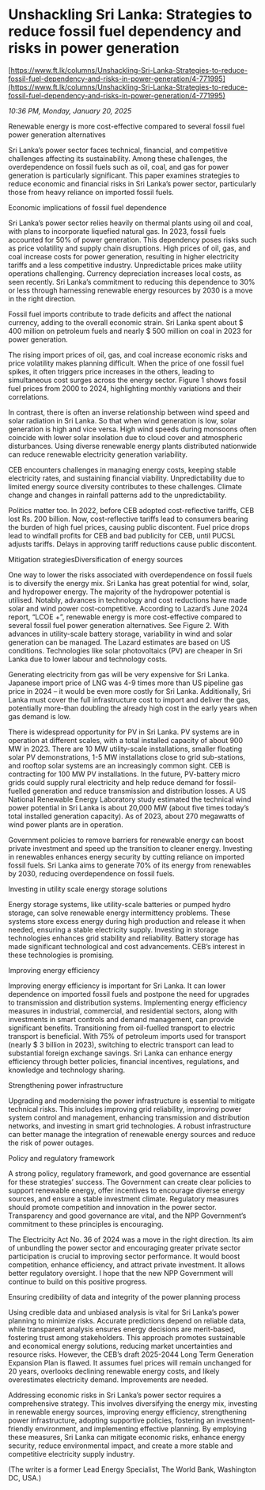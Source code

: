 # Unshackling Sri Lanka: Strategies to reduce fossil fuel dependency and risks in power generation

[https://www.ft.lk/columns/Unshackling-Sri-Lanka-Strategies-to-reduce-fossil-fuel-dependency-and-risks-in-power-generation/4-771995](https://www.ft.lk/columns/Unshackling-Sri-Lanka-Strategies-to-reduce-fossil-fuel-dependency-and-risks-in-power-generation/4-771995)

*10:36 PM, Monday, January 20, 2025*

Renewable energy is more cost-effective compared to several fossil fuel power generation alternatives

Sri Lanka’s power sector faces technical, financial, and competitive challenges affecting its sustainability. Among these challenges, the overdependence on fossil fuels such as oil, coal, and gas for power generation is particularly significant. This paper examines strategies to reduce economic and financial risks in Sri Lanka’s power sector, particularly those from heavy reliance on imported fossil fuels.

Economic implications of fossil fuel dependence

Sri Lanka’s power sector relies heavily on thermal plants using oil and coal, with plans to incorporate liquefied natural gas. In 2023, fossil fuels accounted for 50% of power generation. This dependency poses risks such as price volatility and supply chain disruptions. High prices of oil, gas, and coal increase costs for power generation, resulting in higher electricity tariffs and a less competitive industry. Unpredictable prices make utility operations challenging. Currency depreciation increases local costs, as seen recently. Sri Lanka’s commitment to reducing this dependence to 30% or less through harnessing renewable energy resources by 2030 is a move in the right direction.

Fossil fuel imports contribute to trade deficits and affect the national currency, adding to the overall economic strain. Sri Lanka spent about $ 400 million on petroleum fuels and nearly $ 500 million on coal in 2023 for power generation.

The rising import prices of oil, gas, and coal increase economic risks and price volatility makes planning difficult. When the price of one fossil fuel spikes, it often triggers price increases in the others, leading to simultaneous cost surges across the energy sector. Figure 1 shows fossil fuel prices from 2000 to 2024, highlighting monthly variations and their correlations.

In contrast, there is often an inverse relationship between wind speed and solar radiation in Sri Lanka. So that when wind generation is low, solar generation is high and vice versa. High wind speeds during monsoons often coincide with lower solar insolation due to cloud cover and atmospheric disturbances. Using diverse renewable energy plants distributed nationwide can reduce renewable electricity generation variability.

CEB encounters challenges in managing energy costs, keeping stable electricity rates, and sustaining financial viability. Unpredictability due to limited energy source diversity contributes to these challenges. Climate change and changes in rainfall patterns add to the unpredictability.

Politics matter too. In 2022, before CEB adopted cost-reflective tariffs, CEB lost Rs. 200 billion. Now, cost-reflective tariffs lead to consumers bearing the burden of high fuel prices, causing public discontent. Fuel price drops lead to windfall profits for CEB and bad publicity for CEB, until PUCSL adjusts tariffs. Delays in approving tariff reductions cause public discontent.

Mitigation strategiesDiversification of energy sources

One way to lower the risks associated with overdependence on fossil fuels is to diversify the energy mix. Sri Lanka has great potential for wind, solar, and hydropower energy. The majority of the hydropower potential is utilised. Notably, advances in technology and cost reductions have made solar and wind power cost-competitive. According to Lazard’s June 2024 report, “LCOE +”, renewable energy is more cost-effective compared to several fossil fuel power generation alternatives. See Figure 2. With advances in utility-scale battery storage, variability in wind and solar generation can be managed. The Lazard estimates are based on US conditions. Technologies like solar photovoltaics (PV) are cheaper in Sri Lanka due to lower labour and technology costs.

Generating electricity from gas will be very expensive for Sri Lanka. Japanese import price of LNG was 4-9 times more than US pipeline gas price in 2024 – it would be even more costly for Sri Lanka. Additionally, Sri Lanka must cover the full infrastructure cost to import and deliver the gas, potentially more-than doubling the already high cost in the early years when gas demand is low.

There is widespread opportunity for PV in Sri Lanka. PV systems are in operation at different scales, with a total installed capacity of about 900 MW in 2023. There are 10 MW utility-scale installations, smaller floating solar PV demonstrations, 1-5 MW installations close to grid sub-stations, and rooftop solar systems are an increasingly common sight. CEB is contracting for 100 MW PV installations. In the future, PV-battery micro grids could supply rural electricity and help reduce demand for fossil-fuelled generation and reduce transmission and distribution losses. A US National Renewable Energy Laboratory study estimated the technical wind power potential in Sri Lanka is about 20,000 MW (about five times today’s total installed generation capacity). As of 2023, about 270 megawatts of wind power plants are in operation.

Government policies to remove barriers for renewable energy can boost private investment and speed up the transition to cleaner energy. Investing in renewables enhances energy security by cutting reliance on imported fossil fuels. Sri Lanka aims to generate 70% of its energy from renewables by 2030, reducing overdependence on fossil fuels.

Investing in utility scale energy storage solutions

Energy storage systems, like utility-scale batteries or pumped hydro storage, can solve renewable energy intermittency problems. These systems store excess energy during high production and release it when needed, ensuring a stable electricity supply. Investing in storage technologies enhances grid stability and reliability. Battery storage has made significant technological and cost advancements. CEB’s interest in these technologies is promising.

Improving energy efficiency

Improving energy efficiency is important for Sri Lanka. It can lower dependence on imported fossil fuels and postpone the need for upgrades to transmission and distribution systems. Implementing energy efficiency measures in industrial, commercial, and residential sectors, along with investments in smart controls and demand management, can provide significant benefits. Transitioning from oil-fuelled transport to electric transport is beneficial. With 75% of petroleum imports used for transport (nearly $ 3 billion in 2023), switching to electric transport can lead to substantial foreign exchange savings. Sri Lanka can enhance energy efficiency through better policies, financial incentives, regulations, and knowledge and technology sharing.

Strengthening power infrastructure

Upgrading and modernising the power infrastructure is essential to mitigate technical risks. This includes improving grid reliability, improving power system control and management, enhancing transmission and distribution networks, and investing in smart grid technologies. A robust infrastructure can better manage the integration of renewable energy sources and reduce the risk of power outages.

Policy and regulatory framework

A strong policy, regulatory framework, and good governance are essential for these strategies’ success. The Government can create clear policies to support renewable energy, offer incentives to encourage diverse energy sources, and ensure a stable investment climate. Regulatory measures should promote competition and innovation in the power sector. Transparency and good governance are vital, and the NPP Government’s commitment to these principles is encouraging.

The Electricity Act No. 36 of 2024 was a move in the right direction. Its aim of unbundling the power sector and encouraging greater private sector participation is crucial to improving sector performance. It would boost competition, enhance efficiency, and attract private investment. It allows better regulatory oversight. I hope that the new NPP Government will continue to build on this positive progress.

Ensuring credibility of data and integrity of the power planning process

Using credible data and unbiased analysis is vital for Sri Lanka’s power planning to minimize risks. Accurate predictions depend on reliable data, while transparent analysis ensures energy decisions are merit-based, fostering trust among stakeholders. This approach promotes sustainable and economical energy solutions, reducing market uncertainties and resource risks. However, the CEB’s draft 2025-2044 Long Term Generation Expansion Plan is flawed. It assumes fuel prices will remain unchanged for 20 years, overlooks declining renewable energy costs, and likely overestimates electricity demand. Improvements are needed.

Addressing economic risks in Sri Lanka’s power sector requires a comprehensive strategy. This involves diversifying the energy mix, investing in renewable energy sources, improving energy efficiency, strengthening power infrastructure, adopting supportive policies, fostering an investment-friendly environment, and implementing effective planning. By employing these measures, Sri Lanka can mitigate economic risks, enhance energy security, reduce environmental impact, and create a more stable and competitive electricity supply industry.

(The writer is a former Lead Energy Specialist, The World Bank, Washington DC, USA.)


